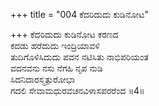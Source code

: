 +++
title = "004 ಕೆದರಿದುದು ಕುಡಿನೋಟ"

+++
ಕೆದರಿದುದು ಕುಡಿನೋಟ ಕರಣದ   
ಕದಡು ಹರೆದುದು ಇಂದ್ರಿಯಾವಳಿ  
ತುದಿಗೊಳಿಸಿದುದು ಪವನ ನಟಿಸಿತು ನಾಭಿಪರಿಯಂತ  
ವದನವನು ನಸು ನೆಗಹಿ ನೃಪ ನುಡಿ  
ಸಿದನಿದಾರಸ್ಮತ್ಪುರೋಭಾ  
ಗದಲಿ ಸೇವಾಮಧುರವಚನವಿಳಾಸಪರರೆಂದ     ॥4॥